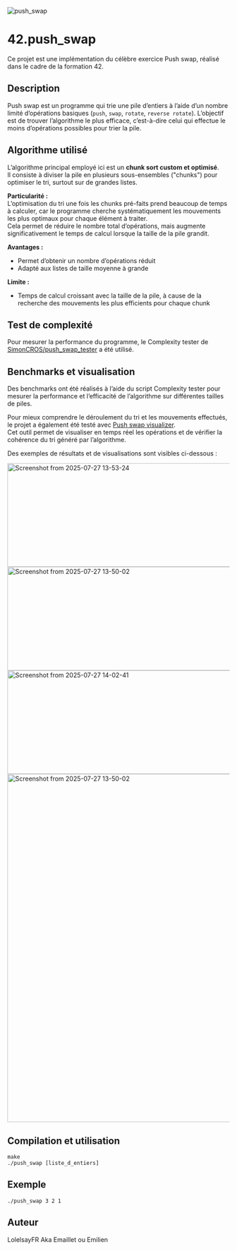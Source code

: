 ![push_swap](https://github.com/user-attachments/assets/1fc72dd1-b032-49a4-a87c-dc8ca507b60c)

# 42.push_swap

Ce projet est une implémentation du célèbre exercice Push swap, réalisé dans le cadre de la formation 42.

## Description

Push swap est un programme qui trie une pile d’entiers à l’aide d’un nombre limité d’opérations basiques (`push`, `swap`, `rotate`, `reverse rotate`). L’objectif est de trouver l’algorithme le plus efficace, c’est-à-dire celui qui effectue le moins d’opérations possibles pour trier la pile.

## Algorithme utilisé

L’algorithme principal employé ici est un **chunk sort custom et optimisé**.  
Il consiste à diviser la pile en plusieurs sous-ensembles ("chunks") pour optimiser le tri, surtout sur de grandes listes.

**Particularité :**  
L’optimisation du tri une fois les chunks pré-faits prend beaucoup de temps à calculer, car le programme cherche systématiquement les mouvements les plus optimaux pour chaque élément à traiter.  
Cela permet de réduire le nombre total d’opérations, mais augmente significativement le temps de calcul lorsque la taille de la pile grandit.

**Avantages :**
- Permet d’obtenir un nombre d’opérations réduit
- Adapté aux listes de taille moyenne à grande

**Limite :**
- Temps de calcul croissant avec la taille de la pile, à cause de la recherche des mouvements les plus efficients pour chaque chunk

## Test de complexité

Pour mesurer la performance du programme, le Complexity tester de [SimonCROS/push_swap_tester](https://github.com/SimonCROS/push_swap_tester) a été utilisé.

## Benchmarks et visualisation

Des benchmarks ont été réalisés à l’aide du script Complexity tester pour mesurer la performance et l’efficacité de l’algorithme sur différentes tailles de piles.

Pour mieux comprendre le déroulement du tri et les mouvements effectués, le projet a également été testé avec [Push swap visualizer](https://github.com/o-reo/push_swap_visualizer).  
Cet outil permet de visualiser en temps réel les opérations et de vérifier la cohérence du tri généré par l’algorithme.

Des exemples de résultats et de visualisations sont visibles ci-dessous :

<img width="790" height="235" alt="Screenshot from 2025-07-27 13-53-24" src="https://github.com/user-attachments/assets/04adce9a-a35e-4104-beee-a65db340b19a" />
<img width="790" height="235" alt="Screenshot from 2025-07-27 13-50-02" src="https://github.com/user-attachments/assets/a1dd7360-3021-4277-8474-019f179ebd2d" />
<img width="790" height="235" alt="Screenshot from 2025-07-27 14-02-41" src="https://github.com/user-attachments/assets/00835368-0ef7-4290-9ce3-73688f17c034" />

<img width="790" alt="Screenshot from 2025-07-27 13-50-02" src=https://github.com/user-attachments/assets/d9160f88-dbe3-41be-93ea-c096418f5ab6 />


## Compilation et utilisation

```
make
./push_swap [liste_d_entiers]
```

## Exemple

```
./push_swap 3 2 1
```

## Auteur

LolelsayFR Aka Emaillet ou Emilien
